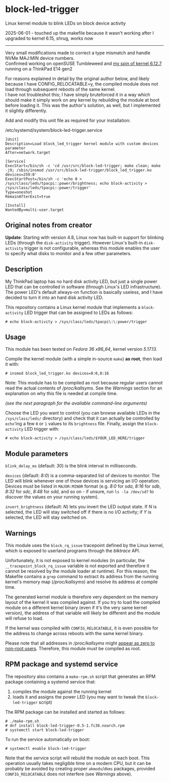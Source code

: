 # block-led-trigger
Linux kernel module to blink LEDs on block device activity

2025-06-01 - touched up the makefile because it wasn't working after I upgraded to kernel 6.15, shrug, works now
 
----------
Very small modifications made to correct a type mismatch and handle NVMe MAJ:MIN device numbers.  
Confirmed working on openSUSE Tumbleweed and [my spin of kernel 6.12.7](https://github.com/theodric/linux-amd-zen1-zen2-zen3-openSUSE_TW) running on a ThinkPad E14 gen2

For reasons explained in detail by the original author below, and likely because I have CONFIG_RELOCATABLE=y, the compiled module does not load through subsequent reboots of the same kernel.  
I have not troubleshot this; I have simply bruteforced it in a way which should make it simply work on any kernel by rebuilding the module at boot before loading it. This was the author's solution, as well, but I implemented it slightly differently.

Add and modify this unit file as required for your installation:

/etc/systemd/system/block-led-trigger.service

````
[Unit]
Description=Load block_led_trigger kernel module with custom devices parameter
After=network.target

[Service]
ExecStart=/bin/sh -c 'cd /usr/src/block-led-trigger; make clean; make -j9; /sbin/insmod /usr/src/block-led-trigger/block_led_trigger.ko devices=259:0'
ExecStartPost=/bin/sh -c 'echo 0 > /sys/class/leds/tpacpi::power/brightness; echo block-activity > /sys/class/leds/tpacpi::power/trigger'
Type=oneshot
RemainAfterExit=true

[Install]
WantedBy=multi-user.target
````


**Original notes from creator**
-----------
**Update**: Starting with version 4.8, Linux now has built-in support for
blinking LEDs (through the `disk-activity` trigger). However Linux's built-in
`disk-activity` trigger is not configurable, whereas this module enables the
user to specify what disks to monitor and a few other parameters.

## Description
My ThinkPad laptop has no hard disk activity LED, but just a single power LED
that can be controlled in software (through Linux's LED infrastructure). The
power LED's default always-on function is basically useless, and I have decided
to turn it into an hard disk activity LED.

This repository contains a Linux kernel module that implements a
`block-activity` LED trigger that can be assigned to LEDs as follows:

```
# echo block-activity > /sys/class/leds/tpacpi\:\:power/trigger
```

## Usage
This module has been tested on *Fedora 36 x86_64*, kernel version _5.17.13_.

Compile the kernel module (with a simple in-source `make`) **as root**, then
load it with:

```
# insmod block_led_trigger.ko devices=8:0,8:16
```

Note: This module has to be compiled as root because regular users cannot read
the actual contents of _/proc/kallsyms_. See the _Warnings_ section for an
explanation on why this file is needed at compile time.

_(see the next paragraph for the available command-line arguments)_

Choose the LED you want to control (you can browse available
LEDs in the `/sys/class/leds/` directory) and check that it can actually be
controlled by `echo`'ing a few `0` or `1` values to its `brightness` file.
Finally, assign the `block-activity` LED trigger with:

```
# echo block-activity > /sys/class/leds/$YOUR_LED_HERE/trigger
```

## Module parameters
`blink_delay_ms` (default: _30_) is the blink interval in milliseconds.

`devices` (default: _8:0_) is a comma-separated list of devices to monitor. The
LED will blink whenever one of those devices is servicing an I/O operation.
Devices must be listed in `MAJOR:MINOR` format (e.g. _8:0_ for _sda_, _8:16_ for
_sdb_, _8:32_ for _sdc_, _8:48_ for _sdd_, and so on - if unsure, run
`ls -la /dev/sd?` to discover the values on your running system).

`invert_brightness` (default: _N_) lets you invert the LED output state. If _N_
is selected, the LED will stay switched off if there is no I/O activity; if _Y_
is selected, the LED will stay switched on.

## Warnings
This module uses the `block_rq_issue` tracepoint defined by the Linux kernel,
which is exposed to userland programs through the _blktrace_ API.

Unfortunately, it is not exposed to kernel modules (in particular, the
`__tracepoint_block_rq_issue` variable is not exported and therefore it cannot
be resolved by the module loader at runtime). For this reason, the Makefile
contains a `grep` command to extract its address from the running kernel's memory
map (_/proc/kallsyms_) and resolve its address at compile time.

The generated kernel module is therefore very dependent on the memory layout of
the kernel it was compiled against. If you try to load the compiled module on a
different kernel binary (even if it's the very same kernel version), the address
of that variable will likely be different and the module will refuse to load.

If the kernel was compiled with `CONFIG_RELOCATABLE`, it is even possible for the
address to change across reboots with the same kernel binary.

Please note that all addresses in _/proc/kallsyms_ might [appear as zero to
non-root users](https://stackoverflow.com/questions/55591542). Therefore, this
module must be compiled as root.

## RPM package and systemd service
The repository also contains a `make-rpm.sh` script that generates an RPM
package containing a systemd service that:
 1. compiles the module against the running kernel
 2. loads it and assigns the power LED (you may want to tweak the
    `block-led-trigger` script)

The RPM package can be installed and started as follows:

```
# ./make-rpm.sh
# dnf install block-led-trigger-0.5-1.fc36.noarch.rpm
# systemctl start block-led-trigger
```

To run the service automatically on boot:

```
# systemctl enable block-led-trigger
```

Note that the service script will rebuild the module on each boot. This
operation usually takes negligible time on a modern CPU, but it can be probably
be avoided by creating proper `akmods`/`dkms` packages, provided
`CONFIG_RELOCATABLE` does not interfere (see _Warnings_ above).

